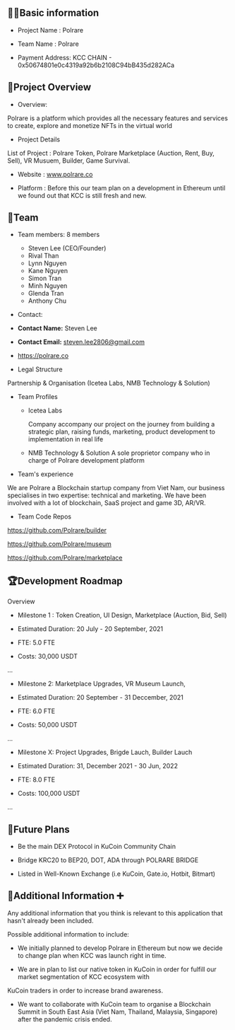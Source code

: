 
## 🧑‍💻Basic information

  

- Project Name : Polrare

  

- Team Name : Polrare

  

- Payment Address: KCC CHAIN - 0x50674801e0c4319a92b6b2108C94bB435d282ACa

  

## 🎯Project Overview

  

- Overview:

Polrare is a platform which provides all the necessary features and services to create, explore and monetize NFTs in the virtual world

  

- Project Details

List of Project : Polrare Token, Polrare Marketplace (Auction, Rent, Buy, Sell), VR Musuem, Builder, Game Survival.

- Website : www.polrare.co

- Platform : Before this our team plan on a development in Ethereum until we found out that KCC is still fresh and new.

  

## 👥Team

  

- Team members: 8 members
	- Steven Lee (CEO/Founder)
	- Rival Than
	- Lynn Nguyen
	- Kane Nguyen
	- Simon Tran
	- Minh Nguyen
	- Glenda Tran
	- Anthony Chu
  

- Contact:

- **Contact Name:** Steven Lee

- **Contact Email:** steven.lee2806@gmail.com

- https://polrare.co

- Legal Structure

Partnership & Organisation (Icetea Labs, NMB Technology & Solution)

  

- Team Profiles

 
	- Icetea Labs

		Company accompany our project on the journey from building a strategic 	plan, raising funds, marketing, product development to implementation in real life

  
	- NMB Technology & Solution
      A sole proprietor company who in charge of Polrare development platform

- Team's experience

We are Polrare a Blockchain startup company  from Viet Nam, our business specialises in two expertise: technical and marketing. We have been involved with a lot of blockchain, SaaS project and game 3D, AR/VR.

  

- Team Code Repos

https://github.com/Polrare/builder

https://github.com/Polrare/museum

https://github.com/Polrare/marketplace

  

## 🏆Development Roadmap

  

Overview

  

- Milestone 1 : Token Creation, UI Design, Marketplace (Auction, Bid, Sell)

  

- Estimated Duration: 20 July - 20 September, 2021

  

- FTE: 5.0 FTE

  

- Costs: 30,000 USDT

  

...

  

- Milestone 2: Marketplace Upgrades, VR Museum Launch,

  

- Estimated Duration: 20 September - 31 Deccember, 2021

  

- FTE: 6.0 FTE

  

- Costs: 50,000 USDT

  

...

  

- Milestone X: Project Upgrades, Brigde Lauch, Builder Lauch

  

- Estimated Duration: 31, December 2021 - 30 Jun, 2022

  

- FTE: 8.0 FTE

  

- Costs: 100,000 USDT

  

...

  

## 📡Future Plans

  

- Be the main DEX Protocol in KuCoin Community Chain

- Bridge KRC20 to BEP20, DOT, ADA through POLRARE BRIDGE

- Listed in Well-Known Exchange (i.e KuCoin, Gate.io, Hotbit, Bitmart)

  

## 🙋Additional Information ➕

  

Any additional information that you think is relevant to this application that hasn't already been included.

  

Possible additional information to include:

  

- We initially planned to develop Polrare in Ethereum but now we decide to change plan when KCC was launch right in time.

- We are in plan to list our native token in KuCoin in order for fulfill our market segmentation of KCC ecosystem with

KuCoin traders in order to increase brand awareness.

- We want to collaborate with KuCoin team to organise a Blockchain Summit in South East Asia (Viet Nam, Thailand, Malaysia, Singapore) after the pandemic crisis ended.